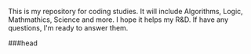 This is my repository for coding studies.
It will include Algorithms, Logic, Mathmathics, Science and more.
I hope it helps my R&D.
If have any questions, I'm ready to answer them. 

###head
